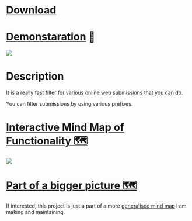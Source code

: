 # [Download](https://github.com/nikitavoloboev/ask-create-share-alfred/releases/download/2/a.ask.create.share.alfredworkflow)

# [Demonstaration](http://quick.as/m19vSzYBP) 🚀

![](http://i.imgur.com/uI7JUrp.png)

# Description

It is a really fast filter for various online web submissions that you can do.

You can filter submissions by using various prefixes. 
 
# [Interactive Mind Map of Functionality 🗺️](https://my.mindnode.com/iMiPq61py1Pdbo3YjeaJcBoxC7HJAZ7TpgAjGGrN)

![](http://i.imgur.com/V6qwtXQ.png)

# [Part of a bigger picture 🗺](https://github.com/nikitavoloboev/knowledge-map)

If interested, this project is just a part of a more [generalised mind map](https://github.com/nikitavoloboev/knowledge-map) I am making and maintaining. 
